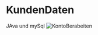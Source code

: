 # KundenDaten
JAva und mySql
![KontoBerabeiten](https://github.com/nlafdali/KundenDaten/assets/132661180/2062182b-9560-4e0a-b98d-b6cd9bb6b34a)
